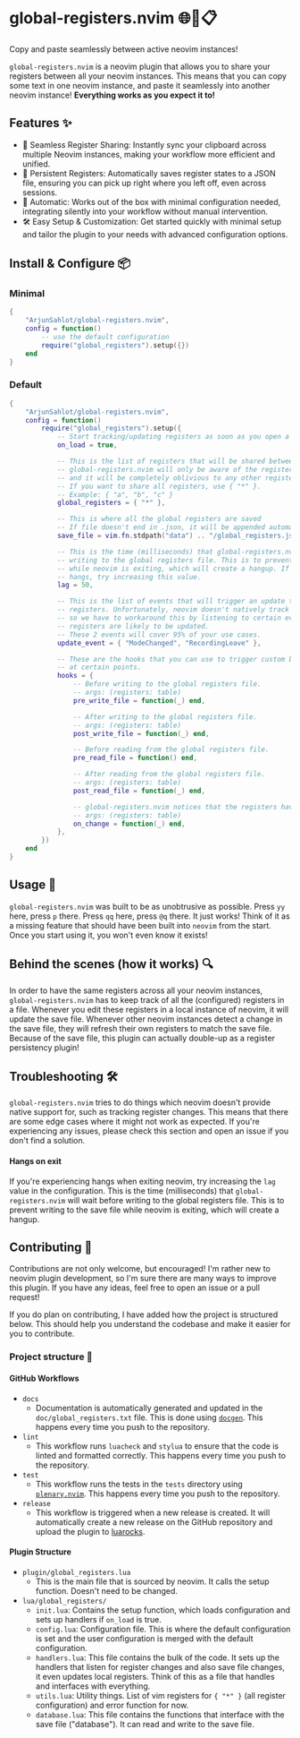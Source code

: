 # global-registers.nvim 🌐🔗📋
Copy and paste seamlessly between active neovim instances!

`global-registers.nvim` is a neovim plugin that allows you to share your registers between all your neovim instances. This means that you can copy some text in one neovim instance, and paste it seamlessly into another neovim instance! **Everything works as you expect it to!**

## Features ✨

* 🔄 Seamless Register Sharing: Instantly sync your clipboard across multiple Neovim instances, making your workflow more efficient and unified.
* 💾 Persistent Registers: Automatically saves register states to a JSON file, ensuring you can pick up right where you left off, even across sessions.
* 🔌 Automatic: Works out of the box with minimal configuration needed, integrating silently into your workflow without manual intervention.
* 🛠️ Easy Setup & Customization: Get started quickly with minimal setup and tailor the plugin to your needs with advanced configuration options.


## Install & Configure 📦

### Minimal

```lua
{
    "ArjunSahlot/global-registers.nvim",
    config = function()
        -- use the default configuration
        require("global_registers").setup({})
    end
}
```

### Default

```lua
{
    "ArjunSahlot/global-registers.nvim",
    config = function()
        require("global_registers").setup({
            -- Start tracking/updating registers as soon as you open a new neovim instance.
            on_load = true,

            -- This is the list of registers that will be shared between all instances.
            -- global-registers.nvim will only be aware of the registers in this list,
            -- and it will be completely oblivious to any other registers.
            -- If you want to share all registers, use { "*" }.
            -- Example: { "a", "b", "c" }
            global_registers = { "*" },

            -- This is where all the global registers are saved
            -- If file doesn't end in .json, it will be appended automatically
            save_file = vim.fn.stdpath("data") .. "/global_registers.json",

            -- This is the time (milliseconds) that global-registers.nvim will wait before
            -- writing to the global registers file. This is to prevent writing to the file
            -- while neovim is exiting, which will create a hangup. If you're experiencing
            -- hangs, try increasing this value.
            lag = 50,

            -- This is the list of events that will trigger an update to the global
            -- registers. Unfortunately, neovim doesn't natively track register updates,
            -- so we have to workaround this by listening to certain events where
            -- registers are likely to be updated.
            -- These 2 events will cover 95% of your use cases.
            update_event = { "ModeChanged", "RecordingLeave" },

            -- These are the hooks that you can use to trigger custom behavior
            -- at certain points.
            hooks = {
                -- Before writing to the global registers file.
                -- args: (registers: table)
                pre_write_file = function(_) end,

                -- After writing to the global registers file.
                -- args: (registers: table)
                post_write_file = function(_) end,

                -- Before reading from the global registers file.
                pre_read_file = function() end,

                -- After reading from the global registers file.
                -- args: (registers: table)
                post_read_file = function(_) end,

                -- global-registers.nvim notices that the registers have changed.
                -- args: (registers: table)
                on_change = function(_) end,
            },
        })
    end
}
```


## Usage 🚀

`global-registers.nvim` was built to be as unobtrusive as possible. Press `yy` here, press `p` there. Press `qq` here, press `@q` there. It just works! Think of it as a missing feature that should have been built into `neovim` from the start. Once you start using it, you won't even know it exists!


## Behind the scenes (how it works) 🔍

In order to have the same registers across all your neovim instances, `global-registers.nvim` has to keep track of all the (configured) registers in a file. Whenever you edit these registers in a local instance of neovim, it will update the save file. Whenever other neovim instances detect a change in the save file, they will refresh their own registers to match the save file. Because of the save file, this plugin can actually double-up as a register persistency plugin!


## Troubleshooting 🛠️

`global-registers.nvim` tries to do things which neovim doesn't provide native support for, such as tracking register changes. This means that there are some edge cases where it might not work as expected. If you're experiencing any issues, please check this section and open an issue if you don't find a solution.

#### Hangs on exit

If you're experiencing hangs when exiting neovim, try increasing the `lag` value in the configuration. This is the time (milliseconds) that `global-registers.nvim` will wait before writing to the global registers file. This is to prevent writing to the save file while neovim is exiting, which will create a hangup.


## Contributing 👐

Contributions are not only welcome, but encouraged! I'm rather new to neovim plugin development, so I'm sure there are many ways to improve this plugin. If you have any ideas, feel free to open an issue or a pull request!

If you do plan on contributing, I have added how the project is structured below. This should help you understand the codebase and make it easier for you to contribute.


### Project structure 📂

#### GitHub Workflows

* `docs`
    * Documentation is automatically generated and updated in the `doc/global_registers.txt` file. This is done using  [`docgen`](https://github.com/tjdevries/tree-sitter-lua/tree/master/lua/docgen). This happens every time you push to the repository.
* `lint`
    * This workflow runs `luacheck` and `stylua` to ensure that the code is linted and formatted correctly. This happens every time you push to the repository.
* `test`
    * This workflow runs the tests in the `tests` directory using [`plenary.nvim`](https://github.com/nvim-lua/plenary.nvim). This happens every time you push to the repository.
* `release`
    * This workflow is triggered when a new release is created. It will automatically create a new release on the GitHub repository and upload the plugin to [luarocks](https://luarocks.org/).


#### Plugin Structure

* `plugin/global_registers.lua`
    * This is the main file that is sourced by neovim. It calls the setup function. Doesn't need to be changed.
* `lua/global_registers/`
    * `init.lua`:
    Contains the setup function, which loads configuration and sets up handlers if `on_load` is true.
    * `config.lua`:
    Configuration file. This is where the default configuration is set and the user configuration is merged with the default configuration.
    * `handlers.lua`:
    This file contains the bulk of the code. It sets up the handlers that listen for register changes and also save file changes, it even updates local registers. Think of this as a file that handles and interfaces with everything.
    * `utils.lua`:
    Utility things. List of vim registers for `{ "*" }` (all register configuration) and error function for now.
    * `database.lua`:
    This file contains the functions that interface with the save file ("database"). It can read and write to the save file.

